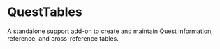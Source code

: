 # QuestTables
A standalone support add-on to create and maintain Quest information, reference, and cross-reference tables.
